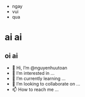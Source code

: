 * ngay
* vui
* qua
# ai ai
## oi ai
- 👋 Hi, I’m @nguyenhuutoan
- 👀 I’m interested in ...
- 🌱 I’m currently learning ...
- 💞️ I’m looking to collaborate on ...
- 📫 How to reach me ...

<!---
nguyenhuutoan/nguyenhuutoan is a ✨ special ✨ repository because its `README.md` (this file) appears on your GitHub profile.
You can click the Preview link to take a look at your changes.
--->

